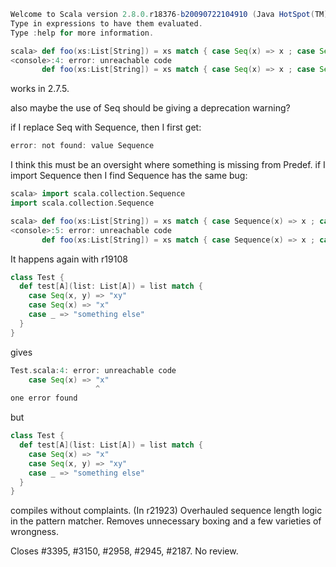 ```scala
Welcome to Scala version 2.8.0.r18376-b20090722104910 (Java HotSpot(TM) Client VM, Java 1.5.0_20).
Type in expressions to have them evaluated.
Type :help for more information.

scala> def foo(xs:List[String]) = xs match { case Seq(x) => x ; case Seq(x,y) => "" }
<console>:4: error: unreachable code
       def foo(xs:List[String]) = xs match { case Seq(x) => x ; case Seq(x,y) => "" }
```

works in 2.7.5.

also maybe the use of Seq should be giving a deprecation warning?

if I replace Seq with Sequence, then I first get:
```scala
error: not found: value Sequence
```

I think this must be an oversight where something is missing from Predef. if I import
Sequence then I find Sequence has the same bug:
```scala
scala> import scala.collection.Sequence
import scala.collection.Sequence

scala> def foo(xs:List[String]) = xs match { case Sequence(x) => x ; case Sequence(x,y) => "" }
<console>:5: error: unreachable code
       def foo(xs:List[String]) = xs match { case Sequence(x) => x ; case Sequence(x,y) => "" }
```
It happens again with r19108
```scala
class Test {
  def test[A](list: List[A]) = list match {
    case Seq(x, y) => "xy"
    case Seq(x) => "x"
    case _ => "something else"
  }
}
```
gives
```scala
Test.scala:4: error: unreachable code
    case Seq(x) => "x"
                   ^
one error found
```
but
```scala
class Test {
  def test[A](list: List[A]) = list match {
    case Seq(x) => "x"
    case Seq(x, y) => "xy"
    case _ => "something else"
  }
}
```
compiles without complaints.
(In r21923) Overhauled sequence length logic in the pattern matcher.  Removes
unnecessary boxing and a few varieties of wrongness.

Closes #3395, #3150, #2958, #2945, #2187.  No review.
